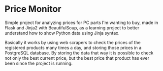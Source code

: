 # Price Monitor

Simple project for analyzing prices for PC parts I'm wanting to buy, made in Flask and Jinja2 with BeautifulSoup,
as a learning project to better understand how to show Python data using Jinja syntax. 

Basically it works by using web scrapers to check the prices of the registered products many times a day, and storing those prices in a PostgreSQL database. By storing the data that way it is possible to check not only the best current price, but the best price that product has ever been since the project is running.
